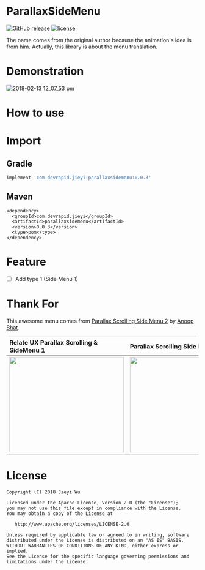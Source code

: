 # ParallaxSideMenu

[![GitHub release](https://img.shields.io/github/release/pokk/ParallaxSideMenu.svg?style=flat-square)](https://github.com/pokk/ParallaxSideMenu)
[![license](https://img.shields.io/github/license/pokk/ParallaxSideMenu.svg?style=flat-square)](https://github.com/pokk/ParallaxSideMenu)

The name comes from the original author because the animation's idea is from him. Actually, this
library is about the menu translation.

# Demonstration

![2018-02-13 12_07_53 pm](https://user-images.githubusercontent.com/5198104/36131738-af53fd44-10b6-11e8-9e42-c684c7c0356d.gif)

# How to use

# Import

## Gradle

```gradle
implement 'com.devrapid.jieyi:parallaxsidemenu:0.0.3'
```

## Maven

```maven
<dependency>
  <groupId>com.devrapid.jieyi</groupId>
  <artifactId>parallaxsidemenu</artifactId>
  <version>0.0.3</version>
  <type>pom</type>
</dependency>
```

# Feature

- [ ] Add type 1 (Side Menu 1)

# Thank For

This awesome menu comes from
[Parallax Scrolling Side Menu 2](https://www.uplabs.com/posts/relate-ux-parallax-scrolling-sidemenu-2)
by [Anoop Bhat](https://www.uplabs.com/anoop_bnbhat).

| Relate UX Parallax Scrolling & SideMenu 1                                                                                                 | Parallax Scrolling Side Menu 2                                                                                                            |
|:------------------------------------------------------------------------------------------------------------------------------------------|:------------------------------------------------------------------------------------------------------------------------------------------|
| <img src="https://user-images.githubusercontent.com/5198104/36131317-88fc6548-10b4-11e8-8e0e-7b16107f6583.gif" height="250" width="300"/> | <img src="https://user-images.githubusercontent.com/5198104/36131265-3defa092-10b4-11e8-90fc-afba338a8f7d.gif" height="250" width="300"/> |

# License

```
Copyright (C) 2018 Jieyi Wu

Licensed under the Apache License, Version 2.0 (the "License");
you may not use this file except in compliance with the License.
You may obtain a copy of the License at

   http://www.apache.org/licenses/LICENSE-2.0

Unless required by applicable law or agreed to in writing, software
distributed under the License is distributed on an "AS IS" BASIS,
WITHOUT WARRANTIES OR CONDITIONS OF ANY KIND, either express or implied.
See the License for the specific language governing permissions and
limitations under the License.
```

